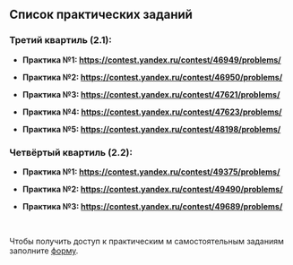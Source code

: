 ## Список практических заданий

### Третий квартиль (2.1):

- **Практика №1: https://contest.yandex.ru/contest/46949/problems/**

- **Практика №2: https://contest.yandex.ru/contest/46950/problems/**

-  **Практика №3: https://contest.yandex.ru/contest/47621/problems/**

- **Практика №4: https://contest.yandex.ru/contest/47623/problems/**

- **Практика №5: https://contest.yandex.ru/contest/48198/problems/**

### Четвёртый квартиль (2.2):

- **Практика №1: https://contest.yandex.ru/contest/49375/problems/**

- **Практика №2: https://contest.yandex.ru/contest/49490/problems/**

- **Практика №3: https://contest.yandex.ru/contest/49689/problems/**

<br>

Чтобы получить доступ к практическим м самостоятельным заданиям заполните [форму](https://docs.google.com/forms/d/e/1FAIpQLScrj4SZWt7x9gR5-vl_pHqPQvJa5CzrCl6y4ia5uvSZK3MAug/viewform?usp=sf_link).

